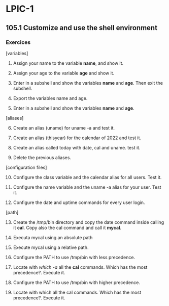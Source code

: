 # LPIC-1


## 105.1 Customize and use the shell environment

### Exercices


[variables]

1. Assign your name to the variable **name**, and show it.

2. Assign your age to the variable **age** and show it.

3. Enter in a subshell and show the variables **name** and **age**.  Then exit the subshell.

4. Export the variables name and age.

5. Enter in a subshell and show the variables **name** and **age**.


[aliases]

6. Create an alias (uname) for uname -a and test it.

7. Create an alias (thisyear) for the calendar of 2022 and test it.

8. Create an alias called today with date, cal and uname. test it.

9. Delete the previous aliases.


[configuration files]

10. Configure the class variable and the calendar alias for all users. Test it.

11. Configure the name variable and the uname -a alias for your user. Test it.

12. Configure the date and uptime commands for every user login.

[path]

13. Create the /tmp/bin directory and copy the date command inside calling it **cal**. Copy also the cal command and call it **mycal**.

14. Executa mycal using an absolute path

15. Execute mycal using a relative path.

16. Configure the PATH to use /tmp/bin with less precedence.

17. Locate with *which -a* all the **cal** commands. Which has the most precedence?. Execute it.

18. Configure the PATH to use /tmp/bin with higher precedence. 

19. Locate with which all the cal commands. Which has the most precedence?. Execute it.
